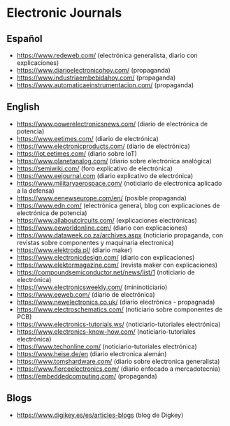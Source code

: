 # Electronic Journals

## Español

- https://www.redeweb.com/ (electrónica generalista, diario con explicaciones)
- https://www.diarioelectronicohoy.com/ (propaganda)
- https://www.industriaembebidahoy.com/ (propaganda)
- https://www.automaticaeinstrumentacion.com/ (propaganda)

## English
- https://www.powerelectronicsnews.com/ (diario de electrónica de potencia)
- https://www.eetimes.com/ (diario de electrónica)
- https://www.electronicproducts.com/ (diario de electrónica)
- https://iot.eetimes.com/ (diario sobre IoT)
- https://www.planetanalog.com/ (diario sobre electrónica analógica)
- https://semiwiki.com/ (foro explicativo de electrónica)
- https://www.eejournal.com (diario explicativo de electrónica)
- https://www.militaryaerospace.com/ (noticiario de electronica aplicado a la defensa)
- https://www.eenewseurope.com/en/ (posible propaganda)
- https://www.edn.com/ (electrónica general, blog con explicaciones de electrónica de potencia)
- https://www.allaboutcircuits.com/ (explicaciones electrónicas)
- https://www.eeworldonline.com/ (diario con explicaciones)
- https://www.dataweek.co.za/archives.aspx (noticiario propaganda, con revistas sobre componentes y maquinaria electronica)
- https://www.elektroda.pl/ (diario maker)
- https://www.electronicdesign.com/ (diario con explicaciones)
- https://www.elektormagazine.com/ (revista maker con explicaciones)
- https://compoundsemiconductor.net/news/list/1 (noticiario de electrónica)
- https://www.electronicsweekly.com/ (mininoticiario)
- https://www.eeweb.com/ (diario de electrónica)
- https://www.newelectronics.co.uk/ (diario electrónica - propagnada)
- https://www.electroschematics.com/ (noticiario sobre componentes de PCB)
- https://www.electronics-tutorials.ws/ (noticiario-tutoriales electrónica)
- https://www.electronics-know-how.com/ (noticiario-tutoriales electrónica)
- https://www.techonline.com/ (noticiario-tutoriales electrónica)
- https://www.heise.de/en (diario electronica alemán)
- https://www.tomshardware.com/ (diario sobre electronica generalista)
- https://www.fierceelectronics.com/ (diario enfocado a mercadotecnia)
- https://embeddedcomputing.com/ (propaganda)

## Blogs
- https://www.digikey.es/es/articles-blogs (blog de Digkey)
